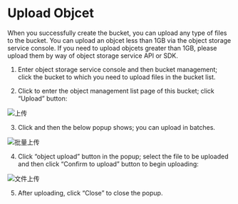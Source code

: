 # Upload Objcet

When you successfully create the bucket, you can upload any type of files to the bucket. You can upload an objcet less than 1GB via the object storage service console. If you need to upload objcets greater than 1GB, please upload them by way of object storage service  API or SDK.

1. Enter object storage service console and then bucket management; click the bucket to which you need to upload files in the bucket list.

2. Click to enter the object management list page of this bucket; click “Upload” button:

![上传](https://github.com/jdcloudcom/cn/blob/edit/image/Object-Storage-Service/OSS-012.png)

3. Click and then the below popup shows; you can upload in batches.

![批量上传](https://github.com/jdcloudcom/cn/blob/edit/image/Object-Storage-Service/OSS-013.png)

4. Click “object upload” button in the popup; select the file to be uploaded and then click “Confirm to upload” button to begin uploading:

![文件上传](https://github.com/jdcloudcom/cn/blob/edit/image/Object-Storage-Service/OSS-014.png)

5. After uploading, click “Close” to close the popup.
